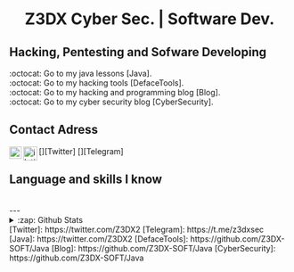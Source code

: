 <h1 align="center">Z3DX Cyber Sec. | Software Dev.</h1>

## Hacking, Pentesting and Sofware Developing
:octocat: Go to my java lessons [Java].</br>
:octocat: Go to my hacking tools [DefaceTools].</br>
:octocat: Go to my hacking and programming blog [Blog].</br>
:octocat: Go to my cyber security blog [CyberSecurity].</br>

## Contact Adress

[<img align="left" alt="iletisim | Twitter" width="22px" src="https://cdn.jsdelivr.net/npm/simple-icons@v3/icons/twitter.svg" />][Twitter]
[<img align="left" alt="iletisim | Telegram" width="25px" src="https://www.flaticon.com/svg/static/icons/svg/2111/2111708.svg" />][Telegram]<br />

## Language and skills I know

<br />
---


<details>
  <summary>:zap: Github Stats</summary>

  <img align="left" alt="Z3DX-SOFT Github Stats" src="https://github-readme-stats.codestackr.vercel.app/api?username=Z3DX-SOFT&show_icons=true&hide_border=false" />

</details>
[Twitter]: https://twitter.com/Z3DX2
[Telegram]: https://t.me/z3dxsec
[Java]: https://twitter.com/Z3DX2
[DefaceTools]: https://github.com/Z3DX-SOFT/Java
[Blog]: https://github.com/Z3DX-SOFT/Java
[CyberSecurity]: https://github.com/Z3DX-SOFT/Java


